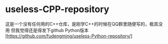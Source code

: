# useless-CPP-repository
这是一个没有任何用的C++仓库，是刚学C++的时候在QQ群里随便写的，极其没用
但我觉得还是得发下github
Python版本[https://github.com/fudengming/useless-Python-repository/]